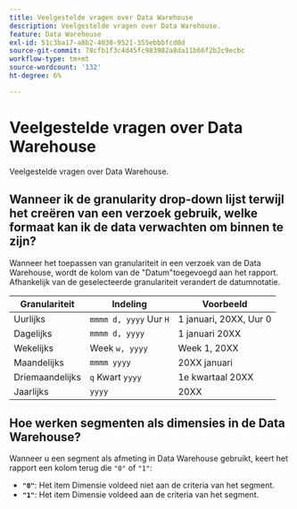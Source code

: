 ```yaml
---
title: Veelgestelde vragen over Data Warehouse
description: Veelgestelde vragen over Data Warehouse.
feature: Data Warehouse
exl-id: 51c3ba17-a8b2-4030-9521-355ebbbfcd0d
source-git-commit: 78cfb1f3c4d45fc983982a8da11b66f2b2c9ecbc
workflow-type: tm+mt
source-wordcount: '132'
ht-degree: 6%

---
```


# Veelgestelde vragen over Data Warehouse

Veelgestelde vragen over Data Warehouse.

## Wanneer ik de granularity drop-down lijst terwijl het creëren van een verzoek gebruik, welke formaat kan ik de data verwachten om binnen te zijn?

Wanneer het toepassen van granulariteit in een verzoek van de Data Warehouse, wordt de kolom van de &quot;Datum&quot;toegevoegd aan het rapport. Afhankelijk van de geselecteerde granulariteit verandert de datumnotatie.

| Granulariteit | Indeling | Voorbeeld |
| --- | --- | --- |
| Uurlijks | `mmmm d, yyyy` Uur `H` | 1 januari, 20XX, Uur 0 |
| Dagelijks | `mmmm d, yyyy` | 1 januari 20XX |
| Wekelijks | Week `w, yyyy` | Week 1, 20XX |
| Maandelijks | `mmmm yyyy` | 20XX januari |
| Driemaandelijks | `q` Kwart `yyyy` | 1e kwartaal 20XX |
| Jaarlijks | `yyyy` | 20XX |

## Hoe werken segmenten als dimensies in de Data Warehouse?

Wanneer u een segment als afmeting in Data Warehouse gebruikt, keert het rapport een kolom terug die `"0"` of `"1"`:

* **`"0"`**: Het item Dimensie voldeed niet aan de criteria van het segment.
* **`"1"`**: Het item Dimensie voldeed aan de criteria van het segment.
